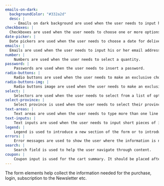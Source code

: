```yaml
---
emails-on-dark:
  backgroundColor: "#332a2d"
  desc: |
    - Emails on dark background are used when the user needs to input his or her email address and the field is against a dark background.
checkboxes: |
  Checkboxes are used when the user needs to choose one or more options.
date-picker: |
  Date pickers are used when the user needs to choose a date for delivery or service.
emails: |
  Emails are used when the user needs to input his or her email address.
number: |
    Numbers are used when the user needs to select a quantity.
password: |
    Passwords are used when the user needs to insert a password.
radio-buttons: |
    Radio buttons are used when the user needs to make an exclusive choice between options.
radio-buttons-img: |
    Radio buttons image are used when the user needs to make an exclusive choice between options which are represented by images.
select: |
    Selectors are used when the user needs to select from a list of options.
select-province: |
    Select province is used when the user needs to select their province for delivery address.
text-areas: |
    Text areas are used when the user needs to type more than one line of text, for example, special requirements or notes.
text-inputs: |
    Text inputs are used when the user needs to input short pieces of information, like, name.
legend: |
    Legend is used to introduce a new section of the form or to introduce a question for a radio buttons, checkboxes or other choice questions.
errors: |
    Error messages are used to show the user where the information is not valid, so it is easier for him to correct mistakes.
search: |
    Search field is used to help the user navigate through content.
coupon: |
    Coupon input is used for the cart summary. It should be placed after the item summary.
---
```


The form elements help collect the information needed for the purchase, login, subscription to the Newsletter etc.

